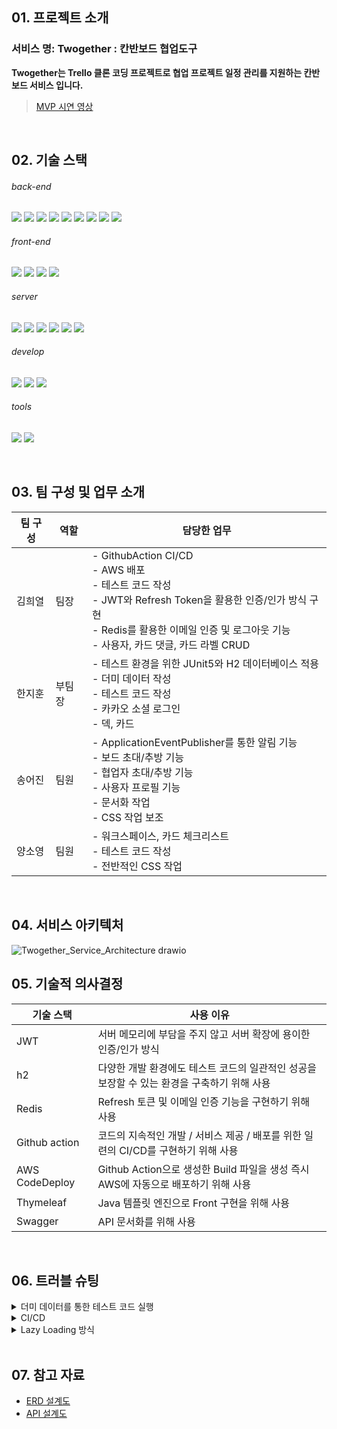 <h2>01. 프로젝트 소개</h2>

<h3>서비스 명: Twogether : 칸반보드 협업도구</h3>

 **Twogether는 Trello 클론 코딩 프로젝트로 협업 프로젝트 일정 관리를 지원하는 칸반 보드 서비스 입니다.**
 
  > [MVP 시연 영상](https://www.youtube.com/watch?v=sl1O1MEnIT8)
<br>

<h2>02. 기술 스택</h2>

<h6>back-end</h6>
<p style="display: block;">
    <img src="https://img.shields.io/badge/java-007396?style=for-the-badge&logo=java&amp;logoColor=white">
    <img src="https://img.shields.io/badge/MySQL-4479A1?style=for-the-badge&logo=MySQL&logoColor=white"/>
    <img src="https://img.shields.io/badge/H2-0000bb?style=for-the-badge&logo=H2&amp;logoColor=white">
    <img src="https://img.shields.io/badge/redis-%23DD0031.svg?style=for-the-badge&logo=redis&logoColor=white">
    <img src="https://img.shields.io/badge/Spring-6DB33F.svg?style=for-the-badge&logo=Spring&logoColor=white">
    <img src="https://img.shields.io/badge/Spring%20Boot-6DB33F.svg?style=for-the-badge&logo=Spring-Boot&logoColor=white">
    <img src="https://img.shields.io/badge/Spring%20Security-6DB33F.svg?style=for-the-badge&logo=Spring-Security&logoColor=white">
    <img src="https://img.shields.io/badge/Spring%20JPA-6DB33F.svg?style=for-the-badge&logo=Spring-JPA&logoColor=white">
    <img src="https://img.shields.io/badge/Spring%20JPA-6DB33F.svg?style=for-the-badge&logo=Spring-JPA&logoColor=white">
  </p>

<h6>front-end</h6>
  <p style="display: block;">
    <img src="https://img.shields.io/badge/html5-%23E34F26.svg?style=for-the-badge&logo=html5&logoColor=white">
    <img src="https://img.shields.io/badge/css3-%231572B6.svg?style=for-the-badge&logo=css3&logoColor=white">
    <img src="https://img.shields.io/badge/JavaScript-F7DF1E?style=for-the-badge&logo=javascript&logoColor=black"/>
    <img src="https://img.shields.io/badge/Thymeleaf-005F0F?style=for-the-badge&logo=Thymeleaf&logoColor=#005F0F">
  </p>

<h6>server</h6>
  <p style="display: block;">
    <img src="https://img.shields.io/badge/AWS-%23FF9900.svg?style=for-the-badge&logo=amazon-aws&logoColor=white">
    <img src="https://img.shields.io/badge/AWS EC2-f90?style=for-the-badge&logo=amazon-awsec2&logoColor=white">
    <img src="https://img.shields.io/badge/AWS CodeDeploy-f90?style=for-the-badge&logo=amazon-aws-CodeDeploy-f90&logoColor=gray">
    <img src="https://img.shields.io/badge/AWS RDS-f90?style=for-the-badge&logo=amazon-aws-RDS-f90&logoColor=blue">
    <img src="https://img.shields.io/badge/AWS S3-f90.svg?style=for-the-badge&logo=amazon-aws-S3&logoColor=green">
    <img src="https://img.shields.io/badge/AWS ElastiCache-f90.svg?style=for-the-badge&logo=ElastiCache&logoColor=red">    
  </p>

<h6>develop</h6>
  <p style="display: block;">
    <img src="https://img.shields.io/badge/GitHub-181717.svg?style=for-the-badge&logo=GitHub&logoColor=white">
    <img src="https://img.shields.io/badge/github%20actions-%232671E5.svg?style=for-the-badge&logo=githubactions&logoColor=white">
    <img src="https://img.shields.io/badge/Git-F05032.svg?style=for-the-badge&logo=Git&logoColor=white">
  </p>

<h6>tools</h6>
  <p style="display: block;">
    <img src="https://img.shields.io/badge/Swagger-85EA2D.svg?style=for-the-badge&logo=Swagger&logoColor=black">
    <img src="https://img.shields.io/badge/Notion-000000.svg?style=for-the-badge&logo=Notion&logoColor=white">
  </p>

<br>

 <h2>03. 팀 구성 및 업무 소개</h2>

| 팀 구성 | 역할  | 담당한 업무                                                                                                           |
|------|-----|------------------------------------------------------------------------------------------------------------------|
| 김희열  | 팀장  | - GithubAction CI/CD<br> - AWS 배포<br> - 테스트 코드 작성<br> - JWT와 Refresh Token을 활용한 인증/인가 방식 구현<br> - Redis를 활용한 이메일 인증 및 로그아웃 기능<br> - 사용자, 카드 댓글, 카드 라벨 CRUD |
| 한지훈  | 부팀장 | - 테스트 환경을 위한 JUnit5와 H2 데이터베이스 적용<br> - 더미 데이터 작성<br> - 테스트 코드 작성<br> - 카카오 소셜 로그인<br> - 덱, 카드
| 송어진  | 팀원  | - ApplicationEventPublisher를 통한 알림 기능<br> - 보드 초대/추방 기능<br> - 협업자 초대/추방 기능<br> - 사용자 프로필 기능<br> - 문서화 작업<br> - CSS 작업 보조                                                                           |
| 양소영  | 팀원  | - 워크스페이스, 카드 체크리스트<br> - 테스트 코드 작성<br> - 전반적인 CSS 작업                                                                  |

<br>

<h2>04. 서비스 아키텍처</h2>

![Twogether_Service_Architecture drawio](https://github.com/proLmpa/NBC_Twogether/assets/52267654/d76217fe-7709-4d4c-8ffd-b6cc910d8d82)
<br>

<h2>05. 기술적 의사결정</h2>

| 기술 스택 | 사용 이유 |
| --- | --- |
| JWT | 서버 메모리에 부담을 주지 않고 서버 확장에 용이한 인증/인가 방식 |
| h2 | 다양한 개발 환경에도 테스트 코드의 일관적인 성공을 보장할 수 있는 환경을 구축하기 위해 사용 |
| Redis | Refresh 토큰 및 이메일 인증 기능을 구현하기 위해 사용 |
| Github action | 코드의 지속적인 개발 / 서비스 제공 / 배포를 위한 일련의 CI/CD를 구현하기 위해 사용 |
| AWS CodeDeploy | Github Action으로 생성한 Build 파일을 생성 즉시 AWS에 자동으로 배포하기 위해 사용 |
| Thymeleaf | Java 템플릿 엔진으로 Front 구현을 위해 사용 |
| Swagger | API 문서화를 위해 사용 |

<br>

<h2>06. 트러블 슈팅</h2>

<details>
<summary>더미 데이터를 통한 테스트 코드 실행</summary>
<div markdown="1">
  <br>

* ❗문제 발생
    * 각 메서드를 실행할 때마다 발생하는 공통 로직이 존재하여 이를 @BeforeEach 로 각 메서드를 실행할 때마다 실행하고자 함.
    * 이를 해결하기 위해 기존에는 아래의 방식으로 데이터를 DB에 저장함.
    * 단일 인스턴스를 생성할 때야 편하지만 복수의 인스턴스를 생성해야 할 때는 코드의 길이가 길어지고 번잡해지는 문제를 발견함.
    * e.g. 보드 관련된 로직을 테스트하기 위해선 회원 가입과 워크스페이스 생성 작업이 사전에 이루어져야 한다.

          // UserServiceTest.java

          @BeforeEach
          void signUp() {
              // given
              String email = "user2024@email.com";
              String password = "user123!@#";
              boolean admin = false;
              String adminToken = "";
          
              encoder = new BCryptPasswordEncoder();
              SignupRequestDto request = SignupRequestDto.builder().email(email).password(password)
                  .admin(admin).adminToken(adminToken).build();
          
              // when
              User signed = userService.signup(request);
          
              // then
              Assertions.assertEquals(email, signed.getEmail());
              Assertions.assertTrue(encoder.matches(password, signed.getPassword()));
              Assertions.assertEquals(UserRoleEnum.USER, signed.getRole());
              user = signed;
          }

<br>

* ❓ 해결책 탐구
    * 더미 데이터 : 대용량 데이터를 테스트 실행 전에 준비할 필요가 있거나 연쇄적으로 매핑된 객체들을 순서대로 미리 만들어 놓기에 편리함.

<br>

* ➡️ 결과

    * 첫째, 테스트 전에 SQL을 통해 더미 데이터 생성하고, h2에 저장

             // data.sql
         
          	-- workspace 테이블 생성
          	CREATE TABLE IF NOT EXISTS workspace (
          	    id LONG PRIMARY KEY,
          	    title VARCHAR(50),
          	    icon VARCHAR(50),
          	    user_id LONG,
          	    created_at datetime,
          	    modified_at datetime,
          	    FOREIGN KEY (user_id) REFERENCES users(id)
          	);
          	
          	-- 더미 workspace 데이터 삽입
          	INSERT INTO workspace (id, title, icon, user_id, created_at, modified_at) VALUES
          	(1, 'Workspace 1', 'test', 1, '2023-01-01 00:00:00', '2023-01-01 00:00:00'),
          	(2, 'Workspace 2', 'test', 1, '2023-01-01 00:00:00', '2023-01-01 00:00:00'),
          	(3, 'Workspace 1', 'test', 2, '2023-01-01 00:00:00', '2023-01-01 00:00:00');

    * 둘째, 테스트 코드에서 더미 데이터 호출

              // BoardServiceTest.java

          		@BeforeEach
              void setUp() {
                  user = userRepository.findById(1L).orElse(null);
                  wp1 = wpRepository.findById(1L).orElse((null));
                  wp2 = wpRepository.findById(2L).orElse((null));
                  wp3 = wpRepository.findById(3L).orElse((null));
              }

</div>
</details>

<details>
<summary>CI/CD</summary>
<div markdown="1">

* ❗제안

    1. Github Actions로 빌드-테스트 자동화하는 CI를 구축한 것에서 더 나아가 배포 자동화까지 해보는 것이 좋을 것 같아 Githuh Actions를 통한 CD
       사용을 제안
    2. 배포를 담당할 서버가 AWS EC2 서비스라는 점에서 연동이 잘 되어 배포가 쉽고 빠른 AWS CodeDeploy 사용을 결정

<br>        

* ⛵ 적용 과정 <br>
    1. 파일이 배포될 AWS 서버 환경 준비
        - AWS EC2, RDS, ElastiCache 서비스 구매
        - 서버에 mysql, redis-cli, codedeploy-agent 등 필요한 서비스 설치
        - 각 서비스에 보안 그룹 및 IAM 역할 설정하기

    2. AWS CodeDeploy 설정
        - 배포 애플리케이션 및 배포 그룹 생성

    3. Github Actions CD 환경 준비
        - CD 환경을 위한 Github Actions secrets 추가
        - AWS CodeDeploy 배포를 위한 yml 파일 준비
        - AWS EC2가 배포 파일을 실행하도록 yml과 sh 파일 준비

  <br>            

* ➡️ 결과 : AWS CodeDeploy 적용 완료!
  <img src="https://github.com/song-eojin/song-eojin.github.io/assets/122079064/8ca5e5f3-4aac-4fb9-af96-7e54d7ecaf10">

  <br>            

</div>
</details>

<details>
<summary>Lazy Loading 방식</summary>
<div markdown="1">

* ❗문제 발생
  : 보드 협업자로 초대된 경우, 자동으로 워크스페이스 협업자로도 등록하는 로직에서 `WorkspaceCollaborator DB(워크스페이스 협업자)`에 데이터가 담기지 않는
  문제 발생

        // 문제가 발생한 코드
        
            public void autoInviteWpCol(User user, Long wpId) {
                Workspace foundWorkspace = findWpById(wpId);
        
                // 이미 등록된 사용자 초대당하기 불가
                if (wpColRepository.existsByWorkspaceAndEmail(foundWorkspace, user.getEmail())) {
                    throw new CustomException(CustomErrorCode.WORKSPACE_COLLABORATOR_ALREADY_EXISTS);
                }
        
                // 워크스페이스 협업자로 등록
                User invitedUser = findUser(user.getEmail());
                WorkspaceCollaborator newWpCol = WpColRequestDto.toEntity(invitedUser, foundWorkspace);
        
                // 아이디 수동 할당 - 데이터가 덮어 씌어지는 문제 방지
                newWpCol.assignNewId();
                wpColRepository.save(newWpCol);
            }

<br>    

* ❓해결책 탐구
    * `의심 01.` <br>아래의 코드에서 foundWorkspace 변수와 invitedUser 변수의 필드에 null 값이 담기고, $$_
      hibernate_interceptor 안에 실제 데이터가 담기는 현상이 발생했다. <br>우선 Hibernate Interceptor가 무엇인지 알아보았다.
      Hibernate가 엔티티의 상태를 추적하고 데이터베이스 작업 전/후에 사용자 정의 로직을 실행하는 역할을 한다고 한다. 현 문제 상황과 연관이 있을 가능성이 높아
      보이지는 않는다..!

  <br>

    * `의심 02.` Lazy Loading과 관련된 문제일 수 있다는 가정 하에 해결책을 탐구하기 시작했다. 우선 Lazy Loading은 연관된 엔티티를 필요한 시점에
      데이터베이스에서 로드 하는 방식으로, 현 문제 상황과 관련이 있을 지도 모른다고 생각한 이유는 다음과 같다.<br>둘의 연관성을 살펴보면.. JPA Entity를
      로드할 때 연관된 엔티티를 FetchType.LAZY로 설정한 경우, FetchType.LAZY로 설정된 연관 엔티티는 실제로 필요한 시점에 데이터베이스에서 가져오기
      때문에 해당 필드에 접근이 생기기 전에는 초기화되지 않는다.<br>즉, Lazy Loading 방식을 사용하면 JPA는 연관 관계를 맺고 있는 Workspace
      Collaborator db에 접근하는 것을 지연시키고..<br>이로 인해, workspace를 통해 연관된 엔티티를 거쳐서 wpColRepository에 직접
      user를 save 시키더라도, workspace와 연관 관계를 맺고 있는 WorkspaceCollaborator 필드에 접근하는 로직이 없어서, Lazy
      Loading에 의해 WorkspaceCollaborator db 접근이 지연될 수 있을 거라 생각한 것이다.

<br>

* ✅ 문제 확인 <br>Lazy Loading 방식을 사용하면 JPA는 연관 관계를 맺고 있는 WorkspaceCollaborator DB에 접근하는 것을 지연시킨다.

<br>

* 💡 첫 번째 해결 방법 :  `Eager Loading 방식으로 바꾸기`

  최종적으로 워크스페이스 협업자를 DB에 저장하고 싶은 것이므로, Workspace를 통해 연관 Entity인 WorkspaceCollaborator를 즉시 로드할 수 있도록
  Eager Loading 방식을 사용하였다.

        // 수정한 코드

        @Builder
        @Entity
        @Getter
        @NoArgsConstructor
        @AllArgsConstructor
        public class Workspace extends Timestamped {
                       .
                       .
                       .
            @Builder.Default
            @OneToMany(mappedBy = "workspace", fetch = FetchType.EAGER)
            private List<WorkspaceCollaborator> workspaceCollaborators = new ArrayList<>();
        
        성공적으로 DB에 협업자가 등록된다!
        <img src="https://github.com/song-eojin/song-eojin.github.io/assets/122079064/b3f78952-a6ab-46d7-bf95-d02421a374c4">


* ⚠️ 첫 번째 해결방법의 문제점<br> : 위와 같이 WorkspaceCollaborator Entity를 Eager Loading 방식으로 설정했을
  때 `JPA N+1 문제`로 인한 성능 이슈가 발생할 수 있다.<br>즉, 하나의 Workspace만 조회를 해도 각각의 Workspace가 가진
  WorkspaceCollaborator 모두를 조회하는 것이다.

<br>

* 💡 두 번째 해결책 : `JPQL의 JOIN FETCH 및 Fetch Join 전략 사용하기`

  연관 엔티티와 함께 현재 엔티티를 로딩함으로, Lazy Loading 방식을 사용하면서
  발생한 `WorkspaceCollaborator DB에 접근하는 것을 지연되어 협업 멤버가 DB에 Save되지 않는 문제`를 해결할 수 있다.

  다소 쿼리 문이 복잡해질 가능성이 있지만 우리가 직면한 상황에서는 이것이 문제가 되지는 않는다.

        public Workspace findWpById(Long wpId) {
            return wpRepository.findByIdWithCollaborators(wpId).orElseThrow(() ->
                new CustomException(CustomErrorCode.WORKSPACE_NOT_FOUND));
        }

  뿐만 아니라 Eager Loading 방식을 사용하였을 때 발생하는 불필요한 데이터까지 로딩되는 문제, 그리고 아래와 같이 JOIN을 통해 하나의 쿼리 문으로 작동하기 때문에
  N+1 쿼리 문제까지 해결이 된다.

        SELECT w FROM Workspace w
        JOIN FETCH w.workspaceCollaborators
        WHERE w.id = :wpId


* 💡 세 번째 해결책 : `Lazy Loading 방식을 사용하면서 Transaction 내에서 필드에 접근하기`

        성능을 높이기 위해 필요한 경우에만 데이터를 로드하는 Lazy Loading 방식을 유지하면서, workspaceCollaborator 필드에 접근하는 로직 추가하면 어떨까?
        
        // 수정한 코드
        @Builder
        @Entity
        @Getter
        @NoArgsConstructor
        @AllArgsConstructor
        public class Workspace extends Timestamped {
                       .
                       .
                       .
            @Builder.Default
            @OneToMany(mappedBy = "workspace") // default가 LAZY
            private List<WorkspaceCollaborator> workspaceCollaborators = new ArrayList<>();
                       .
                       .
                       .
            // Lazy Loading을 강제로 발생시켜 workspaceCollaborator 필드를 로드하는 메서드
            public List<WorkspaceCollaborator> loadWorkspaceCollaborators() {
                if (this.workspaceCollaborators == null) {
                    // Lazy Loading을 발생시키기 위해 size() 메서드를 호출
                    this.workspaceCollaborators.size();
                }
                return this.workspaceCollaborators;
            }
        }

  loadWorkspaceCollaborators 메서드 호출이 Lazy Loading을 강제로 발생시켜 데이터베이스에서 연관된 workspaceCollaborators 정보를
  로드하고 성공적으로 workspaceCollaborator db에 접근할 수 있게 된다.

        @Service
        @RequiredArgsConstructor
        public class WpColService {
                                     .
                                     .
                                     .
            public void autoInviteWpCol(User user, Long wpId) {
                Workspace foundWorkspace = findWpById(wpId);
        
                // workspaceCollaborators 필드를 로드하여 Lazy Loading을 강제로 발생시키기
                foundWorkspace.loadWorkspaceCollaborators();
        
                // 이미 등록된 사용자 초대당하기 불가
                if (wpColRepository.existsByWorkspaceAndEmail(foundWorkspace, user.getEmail())) {
                    throw new CustomException(CustomErrorCode.WORKSPACE_COLLABORATOR_ALREADY_EXISTS);
                }
        
                // 워크스페이스 협업자로 등록
                User invitedUser = findUser(user.getEmail());
                WorkspaceCollaborator newWpCol = WpColRequestDto.toEntity(invitedUser, foundWorkspace);
        
                // 아이디 수동 할당 - 데이터가 덮어 씌어지는 문제 방지
                newWpCol.assignNewId();
                wpColRepository.save(newWpCol);
            }

<br>

* ⚠️ 고민<br>
  연관 엔티티를 단순히 저장하고자 하는 상황에서 Fetch Join 방식과 Transaction 내에서 필드에 접근하여 데이터를 로드하는 방식 중 무엇이 더 우리 프로젝트에
  적합한 방법일까?<br>둘의 차이점은 코드가 실행되는 위치가 다르다는 것이다.<br>우선 Fetch Join 방식은 데이터 레벨에서 동작하며 속도가 빠르다는
  장점이 있다. 반면, 트랜잭션 내 필드 접근을 통한 Lazy Loading 방식은 JVM에서 동작한다는 차이가 있다.

<br>

* ➡️ 결론<br>
  첫째, 연관 엔티티를 단순히 저장하는 행위는 빠른 처리 속도가 필요하지 않다.<br>
  둘째, 우리 프로젝트는 추후 작업될 동시성 문제와 관련하여 프로젝트의 전체적인 처리 속도가 중요하므로, 다른 작업에서는 최대한 데이터베이스에 부하를 주지 않는 것이
  좋다.<br>Lazy Loading 방식을 사용함으로써 발생한 문제를 해결하기 위해, 앞선 두 가지 논거를 들어 세 번째 해결 방법에 해당하는 트랜잭션 내 필드 접근을
  통한 방식을 사용하겠다는 결론을 내렸다.

  <br>

</div>
</details><br>

<h2>07. 참고 자료</h2>

 - [ERD 설계도](https://lucid.app/lucidchart/4e8d77af-15fc-4881-8e63-8660d4cc2ca1/edit?viewport_loc=96%2C1016%2C1993%2C759%2C0_0&invitationId=inv_2d63d1c6-2b26-4ead-9180-ff600668fd08)
 - [API 설계도](http://www.twogetherwork.com/swagger-ui/index.html)
 <br>
